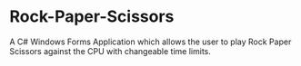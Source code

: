 # Rock-Paper-Scissors
A C# Windows Forms Application which allows the user to play Rock Paper Scissors against the CPU with changeable time limits.
